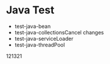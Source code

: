 # Java Test

- test-java-bean
- test-java-collectionsCancel changes
- test-java-serviceLoader
- test-java-threadPool

121321